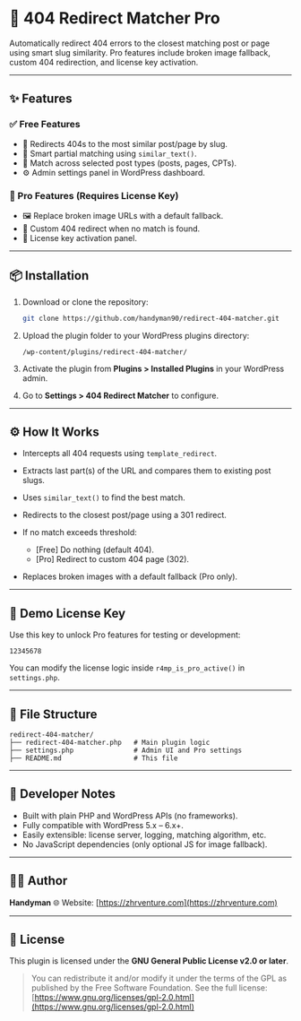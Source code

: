 # 🔁 404 Redirect Matcher Pro

Automatically redirect 404 errors to the closest matching post or page using smart slug similarity.
Pro features include broken image fallback, custom 404 redirection, and license key activation.

---

## ✨ Features

### ✅ Free Features

* 🔄 Redirects 404s to the most similar post/page by slug.
* 🧠 Smart partial matching using `similar_text()`.
* 📂 Match across selected post types (posts, pages, CPTs).
* ⚙️ Admin settings panel in WordPress dashboard.

### 🔐 Pro Features (Requires License Key)

* 🖼️ Replace broken image URLs with a default fallback.
* 🚧 Custom 404 redirect when no match is found.
* 🔑 License key activation panel.

---

## 📦 Installation

1. Download or clone the repository:

   ```bash
   git clone https://github.com/handyman90/redirect-404-matcher.git
   ```

2. Upload the plugin folder to your WordPress plugins directory:

   ```
   /wp-content/plugins/redirect-404-matcher/
   ```

3. Activate the plugin from **Plugins > Installed Plugins** in your WordPress admin.

4. Go to **Settings > 404 Redirect Matcher** to configure.

---

## ⚙️ How It Works

* Intercepts all 404 requests using `template_redirect`.
* Extracts last part(s) of the URL and compares them to existing post slugs.
* Uses `similar_text()` to find the best match.
* Redirects to the closest post/page using a 301 redirect.
* If no match exceeds threshold:

  * \[Free] Do nothing (default 404).
  * \[Pro] Redirect to custom 404 page (302).
* Replaces broken images with a default fallback (Pro only).

---

## 🔑 Demo License Key

Use this key to unlock Pro features for testing or development:

```
12345678
```

You can modify the license logic inside `r4mp_is_pro_active()` in `settings.php`.

---

## 📁 File Structure

```plaintext
redirect-404-matcher/
├── redirect-404-matcher.php   # Main plugin logic
├── settings.php               # Admin UI and Pro settings
├── README.md                  # This file
```

---

## 🧠 Developer Notes

* Built with plain PHP and WordPress APIs (no frameworks).
* Fully compatible with WordPress 5.x – 6.x+.
* Easily extensible: license server, logging, matching algorithm, etc.
* No JavaScript dependencies (only optional JS for image fallback).

---

## 👨‍👷️ Author

**Handyman**
🌐 Website: [https://zhrventure.com](https://zhrventure.com)

---

## 📄 License

This plugin is licensed under the **GNU General Public License v2.0 or later**.

> You can redistribute it and/or modify it under the terms of the GPL as published by the Free Software Foundation.
> See the full license: [https://www.gnu.org/licenses/gpl-2.0.html](https://www.gnu.org/licenses/gpl-2.0.html)
